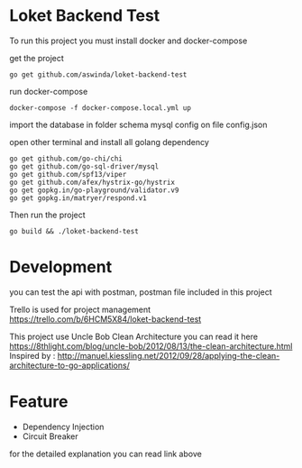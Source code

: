 # Loket Backend Test

To run this project you must install docker and docker-compose

get the project 
```
go get github.com/aswinda/loket-backend-test
```

run docker-compose
```
docker-compose -f docker-compose.local.yml up
```

import the database in folder schema
mysql config on file config.json

open other terminal and install all golang dependency
```
go get github.com/go-chi/chi
go get github.com/go-sql-driver/mysql
go get github.com/spf13/viper
go get github.com/afex/hystrix-go/hystrix
go get gopkg.in/go-playground/validator.v9
go get gopkg.in/matryer/respond.v1
```

Then run the project 
```
go build && ./loket-backend-test
```

# Development
you can test the api with postman, postman file included in this project 

Trello is used for project management
https://trello.com/b/6HCM5X84/loket-backend-test

This project use Uncle Bob Clean Architecture you can read it here
https://8thlight.com/blog/uncle-bob/2012/08/13/the-clean-architecture.html
Inspired by : 
http://manuel.kiessling.net/2012/09/28/applying-the-clean-architecture-to-go-applications/

# Feature
- Dependency Injection
- Circuit Breaker

for the detailed explanation you can read link above

